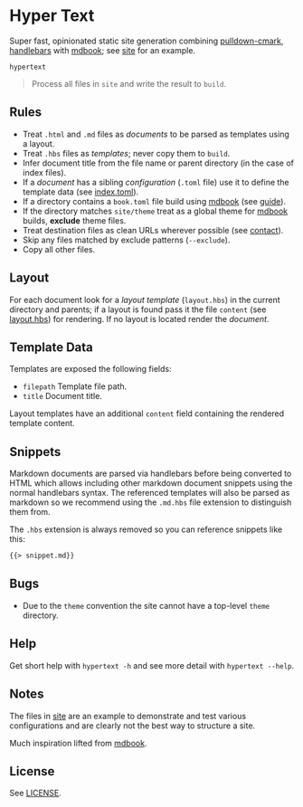 # Hyper Text

Super fast, opinionated static site generation combining [pulldown-cmark][], [handlebars][] with [mdbook][]; see [site](/site) for an example.

```
hypertext
```

> Process all files in `site` and write the result to `build`.

## Rules

* Treat `.html` and `.md` files as *documents* to be parsed as templates using a layout.
* Treat `.hbs` files as *templates*; never copy them to `build`.
* Infer document title from the file name or parent directory (in the case of index files).
* If a *document* has a sibling *configuration* (`.toml` file) use it to define the template data (see [index.toml](/site/index.toml)).
* If a directory contains a `book.toml` file build using [mdbook][] (see [guide](/site/guide)).
* If the directory matches `site/theme` treat as a global theme for [mdbook][] builds, **exclude** theme files.
* Treat destination files as clean URLs wherever possible (see [contact](/site/contact.html)).
* Skip any files matched by exclude patterns (`--exclude`).
* Copy all other files.

## Layout

For each document look for a *layout template* (`layout.hbs`) in the current directory and parents; if a layout is found pass it the file `content` (see [layout.hbs](/site/layout.hbs)) for rendering. If no layout is located render the *document*.

## Template Data

Templates are exposed the following fields:

* `filepath` Template file path.
* `title` Document title.

Layout templates have an additional `content` field containing the rendered template content.

## Snippets

Markdown documents are parsed via handlebars before being converted to HTML which allows including other markdown document snippets using the normal handlebars syntax. The referenced templates will also be parsed as markdown so we recommend using the `.md.hbs` file extension to distinguish them from.

The `.hbs` extension is always removed so you can reference snippets like this:

```markdown
{{> snippet.md}}
```

## Bugs

* Due to the `theme` convention the site cannot have a top-level `theme` directory.

## Help

Get short help with `hypertext -h` and see more detail with `hypertext --help`.

## Notes

The files in [site](/site) are an example to demonstrate and test various configurations and are clearly not the best way to structure a site.

Much inspiration lifted from [mdbook][].

## License

See [LICENSE](/LICENSE).

[pulldown-cmark]: https://github.com/raphlinus/pulldown-cmark
[handlebars]: https://github.com/sunng87/handlebars-rust
[mdbook]: https://github.com/rust-lang/mdBook
